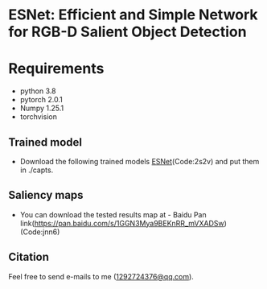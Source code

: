 # ESNet: Efficient and Simple Network for RGB-D Salient Object Detection
# Requirements
* python 3.8
* pytorch 2.0.1
* Numpy 1.25.1
* torchvision
## Trained model
* Download the following trained models [ESNet](https://pan.baidu.com/s/1j-P25G3kMPI2crq2k6vanQ)(Code:2s2v) and put them in ./capts.
## Saliency maps
* You can download the tested results map at - Baidu Pan link(https://pan.baidu.com/s/1GGN3Mya9BEKnRR_mVXADSw)(Code:jnn6)

## Citation
Feel free to send e-mails to me (1292724376@qq.com).
